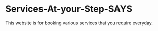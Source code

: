 # Services-At-your-Step-SAYS
This website is for booking various services that you require everyday.
